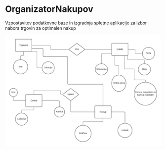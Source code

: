 # OrganizatorNakupov
Vzpostavitev podatkovne baze in izgradnja spletne aplikacije za izbor nabora trgovin za optimalen nakup

![ER diagram](ER_diagram.jpeg)


